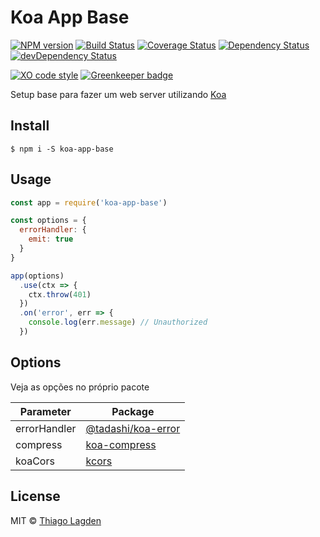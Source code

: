# Koa App Base

[![NPM version][npm-img]][npm]
[![Build Status][ci-img]][ci]
[![Coverage Status][coveralls-img]][coveralls]
[![Dependency Status][dep-img]][dep]
[![devDependency Status][devDep-img]][devDep]

[![XO code style][xo-img]][xo]
[![Greenkeeper badge][greenkeeper-img]][greenkeeper]


[greenkeeper-img]: https://badges.greenkeeper.io/lagden/koa-app-base.svg
[greenkeeper]:     https://greenkeeper.io/
[npm-img]:         https://img.shields.io/npm/v/lagden-koa-app-base.svg
[npm]:             https://www.npmjs.com/package/lagden-koa-app-base
[ci-img]:          https://travis-ci.org/lagden/koa-app-base.svg
[ci]:              https://travis-ci.org/lagden/koa-app-base
[coveralls-img]:   https://coveralls.io/repos/github/lagden/koa-app-base/badge.svg?branch=master
[coveralls]:       https://coveralls.io/github/lagden/koa-app-base?branch=master
[dep-img]:         https://david-dm.org/lagden/koa-app-base.svg
[dep]:             https://david-dm.org/lagden/koa-app-base
[devDep-img]:      https://david-dm.org/lagden/koa-app-base/dev-status.svg
[devDep]:          https://david-dm.org/lagden/koa-app-base#info=devDependencies
[xo-img]:          https://img.shields.io/badge/code_style-XO-5ed9c7.svg
[xo]:              https://github.com/sindresorhus/xo

Setup base para fazer um web server utilizando [Koa](https://github.com/koajs/koa)

## Install

```
$ npm i -S koa-app-base
```


## Usage

```js
const app = require('koa-app-base')

const options = {
  errorHandler: {
    emit: true
  }
}

app(options)
  .use(ctx => {
    ctx.throw(401)
  })
  .on('error', err => {
    console.log(err.message) // Unauthorized
  })
```


## Options

Veja as opções no próprio pacote

Parameter    | Package
-----------  | --------------------
errorHandler | [@tadashi/koa-error](https://github.com/lagden/koa-error)
compress     | [koa-compress](https://github.com/koajs/compress)
koaCors      | [kcors](https://github.com/koajs/cors)


## License

MIT © [Thiago Lagden](http://lagden.in)

